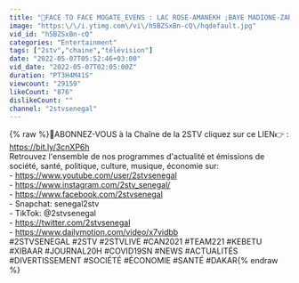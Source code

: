 ```yaml
---
title: "🛑FACE TO FACE MOGATE_EVENS : LAC ROSE-AMANEKH ;BAYE MADIONE-ZARKO ;BOUCHE-ALADJI MBAYE ;ALBOURY"
image: "https:\/\/i.ytimg.com\/vi\/h5BZSxBn-cQ\/hqdefault.jpg"
vid_id: "h5BZSxBn-cQ"
categories: "Entertainment"
tags: ["2stv","chaine","télévision"]
date: "2022-05-07T05:52:46+03:00"
vid_date: "2022-05-07T02:05:00Z"
duration: "PT3H4M41S"
viewcount: "29159"
likeCount: "876"
dislikeCount: ""
channel: "2stvsenegal"
---
```

{% raw %}🚩ABONNEZ-VOUS à la Chaîne  de la 2STV cliquez sur ce LIEN👉 : <a rel="nofollow" target="blank" href="https://bit.ly/3cnXP6h">https://bit.ly/3cnXP6h</a><br />Retrouvez l'ensemble de nos programmes d'actualité et émissions de société, santé, politique, culture, musique, économie sur:<br />- <a rel="nofollow" target="blank" href="https://www.youtube.com/user/2stvsenegal">https://www.youtube.com/user/2stvsenegal</a> <br />- <a rel="nofollow" target="blank" href="https://www.instagram.com/2stv_senegal/">https://www.instagram.com/2stv_senegal/</a><br />- <a rel="nofollow" target="blank" href="https://www.facebook.com/2stvsenegal">https://www.facebook.com/2stvsenegal</a><br />- Snapchat: senegal2stv<br />- TikTok: @2stvsenegal <br />- <a rel="nofollow" target="blank" href="https://twitter.com/2stvsenegal">https://twitter.com/2stvsenegal</a><br />- <a rel="nofollow" target="blank" href="https://www.dailymotion.com/video/x7vidbb">https://www.dailymotion.com/video/x7vidbb</a> <br />#2STVSENEGAL #2STV #2STVLIVE #CAN2021 #TEAM221 #KEBETU #XIBAAR #JOURNAL20H #COVID19SN #NEWS #ACTUALITÉS #DIVERTISSEMENT #SOCIÉTÉ #ÉCONOMIE #SANTÉ #DAKAR{% endraw %}

